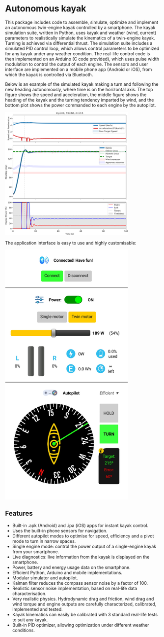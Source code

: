 # Autonomous kayak

This package includes code to assemble, simulate, optimize and implement an autonomous twin-engine kayak controlled by a smartphone. The kayak simulation suite, written in Python, uses kayak and weather (wind, current) parameters to realistically simulate the kinematics of a twin-engine kayak. Turning is achieved via differential thrust. The simulation suite includes a simulated PID control loop, which allows control parameters to be optimized for any kayak under any weather condition. The real-life control code is then implemented on an Arduino (C code provided), which uses pulse width modulation to control the output of each engine. The sensors and user interface are implemented on a mobile phone app (Android or iOS), from which the kayak is controlled via Bluetooth.

Below is an example of the simulated kayak making a turn and following the new heading autonomously, where time is on the horizontal axis. The top figure shows the speed and acceleration, the middle figure shows the heading of the kayak and the turning tendency imparted by wind, and the bottom plot shows the power commanded to each engine by the autopilot.

<img src="./examples/simulator_example.png" width="400">

The application interface is easy to use and highly customisable:

<img src="./examples/app.jpg" width="400">

## Features

- Built-in .apk (Android) and .ipa (iOS) apps for instant kayak control.
- Uses the built-in phone sensors for navigation.
- Different autopilot modes to optimise for speed, efficiency and a pivot mode to turn in narrow spaces.
- Single engine mode: control the power output of a single-engine kayak from your smartphone.
- Live diagnostics: live information from the kayak is displayed on the smartphone.
- Power, battery and energy usage data on the smartphone.
- Efficient Python, Arduino and mobile implementations.
- Modular simulator and autopilot.
- Kalman filter reduces the compass sensor noise by a factor of 100.
- Realistic sensor noise implementation, based on real-life data characterisation.
- Very realistic physics. Hydrodynamic drag and friction, wind drag and wind torque and engine outputs are carefully characterized, calibrated, implemented and tested.
- Kayak kinematics can easily be calibrated with 3 standard real-life tests to suit any kayak.
- Built-in PID optimizer, allowing optimization under different weather conditions.
